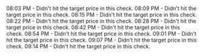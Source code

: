 #
08:03 PM - Didn't hit the target price in this check.
08:09 PM - Didn't hit the target price in this check.
08:15 PM - Didn't hit the target price in this check.
08:22 PM - Didn't hit the target price in this check.
08:28 PM - Didn't hit the target price in this check.
08:42 PM - Didn't hit the target price in this check.
08:54 PM - Didn't hit the target price in this check.
09:01 PM - Didn't hit the target price in this check.
09:07 PM - Didn't hit the target price in this check.
09:14 PM - Didn't hit the target price in this check.
